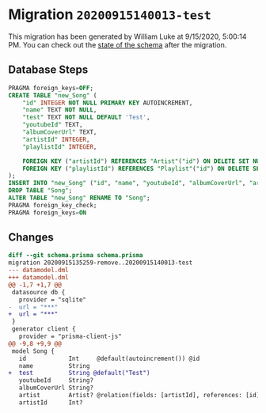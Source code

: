 # Migration `20200915140013-test`

This migration has been generated by William Luke at 9/15/2020, 5:00:14 PM.
You can check out the [state of the schema](./schema.prisma) after the migration.

## Database Steps

```sql
PRAGMA foreign_keys=OFF;
CREATE TABLE "new_Song" (
    "id" INTEGER NOT NULL PRIMARY KEY AUTOINCREMENT,
    "name" TEXT NOT NULL,
    "test" TEXT NOT NULL DEFAULT 'Test',
    "youtubeId" TEXT,
    "albumCoverUrl" TEXT,
    "artistId" INTEGER,
    "playlistId" INTEGER,

    FOREIGN KEY ("artistId") REFERENCES "Artist"("id") ON DELETE SET NULL ON UPDATE CASCADE,
    FOREIGN KEY ("playlistId") REFERENCES "Playlist"("id") ON DELETE SET NULL ON UPDATE CASCADE
);
INSERT INTO "new_Song" ("id", "name", "youtubeId", "albumCoverUrl", "artistId", "playlistId") SELECT "id", "name", "youtubeId", "albumCoverUrl", "artistId", "playlistId" FROM "Song";
DROP TABLE "Song";
ALTER TABLE "new_Song" RENAME TO "Song";
PRAGMA foreign_key_check;
PRAGMA foreign_keys=ON
```

## Changes

```diff
diff --git schema.prisma schema.prisma
migration 20200915135259-remove..20200915140013-test
--- datamodel.dml
+++ datamodel.dml
@@ -1,7 +1,7 @@
 datasource db {
   provider = "sqlite"
-  url = "***"
+  url = "***"
 }
 generator client {
   provider = "prisma-client-js"
@@ -9,8 +9,9 @@
 model Song {
   id            Int     @default(autoincrement()) @id
   name          String
+  test          String @default("Test")
   youtubeId     String?
   albumCoverUrl String?
   artist        Artist? @relation(fields: [artistId], references: [id])
   artistId      Int?
```


